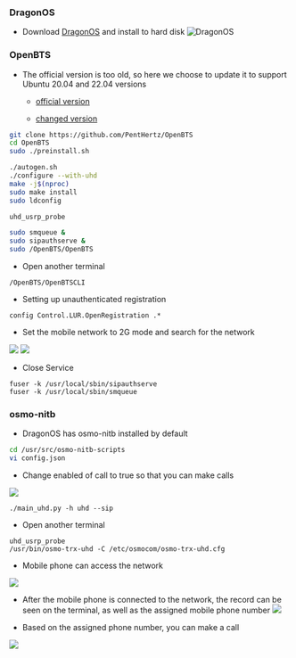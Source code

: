 ### DragonOS
- Download [DragonOS](https://cemaxecuter.com) and install to hard disk
![DragonOS](https://github.com/signalens/signalsdrpro_docs/blob/main/img/gsm/gsm_dragonos.jpeg)

### OpenBTS
- The official version is too old, so here we choose to update it to support Ubuntu 20.04 and 22.04 versions

  - [official version](https://github.com/RangeNetworks/openbts)

  - [changed version](https://github.com/PentHertz/OpenBTS)

```bash
git clone https://github.com/PentHertz/OpenBTS
cd OpenBTS
sudo ./preinstall.sh

./autogen.sh
./configure --with-uhd
make -j$(nproc)
sudo make install
sudo ldconfig

uhd_usrp_probe 

sudo smqueue &
sudo sipauthserve &
sudo /OpenBTS/OpenBTS
```

- Open another terminal
```
/OpenBTS/OpenBTSCLI
```

- Setting up unauthenticated registration
```
config Control.LUR.OpenRegistration .*
```

- Set the mobile network to 2G mode and search for the network

![](https://github.com/signalens/signalsdrpro_docs/blob/main/img/gsm/gsm_phone1.jpeg)
![](https://github.com/signalens/signalsdrpro_docs/blob/main/img/gsm/gsm_phone2.jpeg)

- Close Service
```
fuser -k /usr/local/sbin/sipauthserve
fuser -k /usr/local/sbin/smqueue
```
### osmo-nitb
- DragonOS has osmo-nitb installed by default
```bash
cd /usr/src/osmo-nitb-scripts
vi config.json
```
- Change enabled of call to true so that you can make calls

![](https://github.com/signalens/signalsdrpro_docs/blob/main/img/gsm/gsm_config.jpeg)

```
./main_uhd.py -h uhd --sip
```

- Open another terminal
```
uhd_usrp_probe
/usr/bin/osmo-trx-uhd -C /etc/osmocom/osmo-trx-uhd.cfg
```

- Mobile phone can access the network

![](https://github.com/signalens/signalsdrpro_docs/blob/main/img/gsm/gsm_phone3.jpeg)

- After the mobile phone is connected to the network, the record can be seen on the terminal, as well as the assigned mobile phone number
![](https://github.com/signalens/signalsdrpro_docs/blob/main/img/gsm/gsm_state.jpeg)

- Based on the assigned phone number, you can make a call

![](https://github.com/signalens/signalsdrpro_docs/blob/main/img/gsm/gsm_phone4.jpeg)
